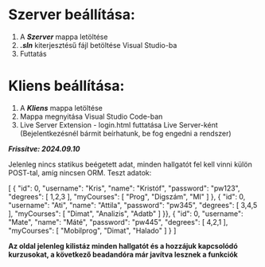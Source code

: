 # **Szerver beállítása:**

1. A ***Szerver*** mappa letöltése
2. ***.sln*** kiterjesztésű fájl betöltése Visual Studio-ba
3. Futtatás

# **Kliens beállítása:**

1. A ***Kliens*** mappa letöltése
2. Mappa megnyitása Visual Studio Code-ban
3. Live Server Extension - login.html  futtatása Live Server-ként (Bejelentkezésnél bármit beírhatunk, be fog engedni a rendszer)

***Frissítve: 2024.09.10***

Jelenleg nincs statikus beégetett adat, minden hallgatót fel kell vinni külön POST-tal, amíg nincsen ORM.
Teszt adatok:

[
{
  "id": 0,
  "username": "Kris",
  "name": "Kristóf",
  "password": "pw123",
  "degrees": [
    1,2,3
  ],
  "myCourses": [
    "Prog", "Digszám", "MI"
  ]
},
{
  "id": 0,
  "username": "Ati",
  "name": "Attila",
  "password": "pw345",
  "degrees": [
    3,4,5
  ],
  "myCourses": [
    "Dimat", "Analizis", "Adatb"
  ]
}},
{
  "id": 0,
  "username": "Mate",
  "name": "Máté",
  "password": "pw445",
  "degrees": [
    4,2,1
  ],
  "myCourses": [
    "Mobilprog", "Dimat", "Halado"
  ]
}
]


**Az oldal jelenleg kilistáz minden hallgatót és a hozzájuk kapcsolódó kurzusokat, a következő beadandóra már javítva lesznek a funkciók**
